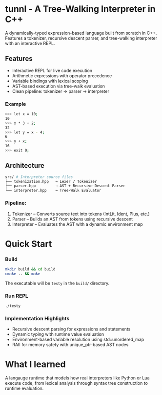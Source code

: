# tunnl - A Tree-Walking Interpreter in C++

A dynamically-typed expression-based language built from scratch in C++. Features a tokenizer, recursive descent parser, and tree-walking interpreter with an interactive REPL.

## Features
* Interactive REPL for live code execution
* Arithmetic expressions with operator precedence
* Variable bindings with lexical scoping
* AST-based execution via tree-walk evaluation
* Clean pipeline: tokenizer -> parser -> interpreter 

### Example
```bash
>>> let x = 10;
10
>>> x * 3 + 2;
32
>>> let y = x - 4;
6
>>> y + x;
16
>>> exit 0;
```

## Architecture 
```bash
src/ # Interpreter source files
├── tokenization.hpp   → Lexer / Tokenizer
├── parser.hpp         → AST + Recursive-Descent Parser
└── interpreter.hpp    → Tree-Walk Evaluator
```

### Pipeline:
1. Tokenizer – Converts source text into tokens (IntLit, Ident, Plus, etc.)
2. Parser – Builds an AST from tokens using recursive descent
3. Interpreter – Evaluates the AST with a dynamic environment map


# Quick Start
### Build
```bash
mkdir build && cd build
cmake .. && make
```
The executable will be `testy` in the `build/` directory.

### Run REPL
```bash
./testy
```

### Implementation Highlights
* Recursive descent parsing for expressions and statements
* Dynamic typing with runtime value evaluation
* Environment-based variable resolution using std::unordered_map
* RAII for memory safety with unique_ptr-based AST nodes

# What I learned 
A langauge runtime that models how real interpreters like Python or Lua execute code, from lexical analysis through syntax tree construction to runtime evaluation.


<!-- ## Running the Unit Test
```bash
chmod +x compiler_test.sh
./compiler_test.sh
``` -->
<!-- 
The script: 
1. Creates a sample input file (testInput.txt).
2. Creates the expected assembly output (expectedAssembly.asm).
3. Runs the compiler (./build/testy) on the input file.
4. Compares the generated nasm_out.s against the expected output.
5. Reports success or failure with detailed differences.

## Sample Input (testInput.txt)
```bash
let x = 2 + 3; 
exit x;
```

## Expected Output (expectedAssembly.asm)

```bash
section .data    ; data section
x dq 0           ; global var x (8 bytes) init. to 0

section .text    ; text section
global _start    ; global symbol _start

_start:
    mov rax, 2   ; Load value 2 into register RAX
    mov rbx, rax ; Copy RAX (2)into RBX
    mov rax, 3   ; Overwrite RAX WITH 3 
    add rax, rbx ; Add RBX (2) to RAX (3), Now: RAX = 5
    mov [x], rax ; Store value fo RAX (5), in global var x
    mov rax, [x] ; Load value of x (5) into RAX
    mov rdi, rax ; Copy RAX (5) into RDI vital as Linux sys 
                 ; calls pass 1st arg in RDI
    mov rax, 60  ; Linux x86-64 syscall number 60 = exit
    syscall      ; invoke syscall, termiante with exit code 5


```

## Notes

- The compiler script assumes the executable is named testy and that it - reads test_input.txt and outputs nasm_out.asm.
- You can adjust the paths in compiler_test.sh if your compiler or file names differ.
- Whitespace is normalized for reliable output comparison.
- Designed for a local Linux environment; minor adjustments may be needed for Windows/MacOS.

## x86 Compiler. -->